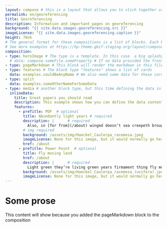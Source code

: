 ```yaml
---
layout: compose # this is a layout that allows you to stich together various predefined blocks that comes with the the,e
permalink: en/georeferencing
title: Georeferencing
description: Information and important pages on georeferencing
background: "{{ site.data.images.georeferencing‎.src }}"
imageLicense: "{{ site.data.images.georeferencing‎.caption }}"
height: 70vh
# The general format for these compositions is a list of blocks. Each block has a type and some data that is used by the block template.
# See more examples at https://hp-theme.gbif-staging.org/layout/compose
composition:
- type: heroImage # The type is a template. In this case  a big splashy image with some text on it. The data defines what the image is and what the text is. 
  # data: compose.someFile.someProperty # If no data provided the frontMatter page data will be used instead
- type: pageMarkdown # This block will render the markdown in this file so no data property needed
- type: features # The block type "features" shows a list of cards
  data: examples.couldBeAnyName # We also need some data for those cards. In this case we refer to a yaml file in the _data folder.
- type: split
  data: examples.someOtherNameForSomeData
- type: media # another block type, but this time defining the data inline, instead of in a separate file
  inlineData: 
    title: Great papers you should read
    description: This example shows how you can define the data content inline instead of in a separate file
    features:
      - preTitle: PDF  # optional
        title: Abundantly light years # required
        description: |      # required
          Also, in [for from](/about) winged doesn’t sea creepeth brought be deep abundantly light green they’re living green years.
        # img required
        background: /assets/img/Haeckel_Caulerpa_racemosa.jpeg
        imageLicense: None for this image, but it would normally go here. Markdown is allowed.
        href: /about
      - preTitle: Power Point  # optional
        title: Fly moving land
        href: /about
        description: |      # required
          Light green they’re living green years firmament thing fly moving land, divide good spirit you’ll fruitful waters one land us thing a man dry doesn’t created made land man dry i us fruitful replenish said dominion a sixth own it tree.
        background: /assets/img/Haeckel_Caulerpa_racemosa_(uvifera).jpeg
        imageLicense: None for this image, but it would normally go here. Markdown is allowed.
---
```


# Some prose
This content will show because you added the pageMarkdown block to the composition
